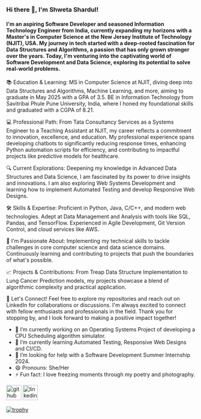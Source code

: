 ### Hi there 👋, I'm Shweta Shardul!
#### I'm an aspiring Software Developer and seasoned Information Technology Engineer from India, currently expanding my horizons with a Master's in Computer Science at the New Jersey Institute of Technology (NJIT), USA. My journey in tech started with a deep-rooted fascination for Data Structures and Algorithms, a passion that has only grown stronger over the years. Today, I'm venturing into the captivating world of Software Development and Data Science, exploring its potential to solve real-world problems.

📚 Education & Learning:
MS in Computer Science at NJIT, diving deep into Data Structures and Algorithms, Machine Learning, and more, aiming to graduate in May 2025 with a GPA of 3.5.
BE in Information Technology from Savitribai Phule Pune University, India, where I honed my foundational skills and graduated with a CGPA of 8.21.

💻 Professional Path:
From Tata Consultancy Services as a Systems Engineer to a Teaching Assistant at NJIT, my career reflects a commitment to innovation, excellence, and education.
My professional experience spans developing chatbots to significantly reducing response times, enhancing Python automation scripts for efficiency, and contributing to impactful projects like predictive models for healthcare.

🔍 Current Explorations:
Deepening my knowledge in Advanced Data Structures and Data Science, I am fascinated by its power to drive insights and innovations. I am also exploring Web Systems Development and learning how to implement Automated Testing and develop Responsive Web Designs. 

🛠 Skills & Expertise:
Proficient in Python, Java, C/C++, and modern web technologies.
Adept at Data Management and Analysis with tools like SQL, Pandas, and TensorFlow.
Experienced in Agile Development, Git Version Control, and cloud services like AWS.

🌱 I'm Passionate About:
Implementing my technical skills to tackle challenges in core computer science and data science domains.
Continuously learning and contributing to projects that push the boundaries of what's possible.

📈 Projects & Contributions:
From Treap Data Structure Implementation to Lung Cancer Prediction models, my projects showcase a blend of algorithmic complexity and practical application.

🌟 Let's Connect!
Feel free to explore my repositories and reach out on LinkedIn for collaborations or discussions. I'm always excited to connect with fellow enthusiasts and professionals in the field.
Thank you for stopping by, and I look forward to making a positive impact together!

- 🔭 I’m currently working on an Operating Systems Project of developing a CPU Scheduling algorithm simulator.  
- 🌱 I’m currently learning Automated Testing, Responsive Web Designs and CI/CD. 
- 🤔 I’m looking for help with a Software Development Summer Internship 2024. 
- 😄 Pronouns: She/Her 
- ⚡ Fun fact: I love freezing moments through my poetry and photography. 


[<img src='https://cdn.jsdelivr.net/npm/simple-icons@3.0.1/icons/github.svg' alt='github' height='40'>](https://github.com/https://github.com/shwetashardul)  [<img src='https://cdn.jsdelivr.net/npm/simple-icons@3.0.1/icons/linkedin.svg' alt='linkedin' height='40'>](https://www.linkedin.com/in/https://www.linkedin.com/in/shweta-v-shardul//)  

[![trophy](https://github-profile-trophy.vercel.app/?username=https://github.com/shwetashardul)](https://github.com/ryo-ma/github-profile-trophy)

